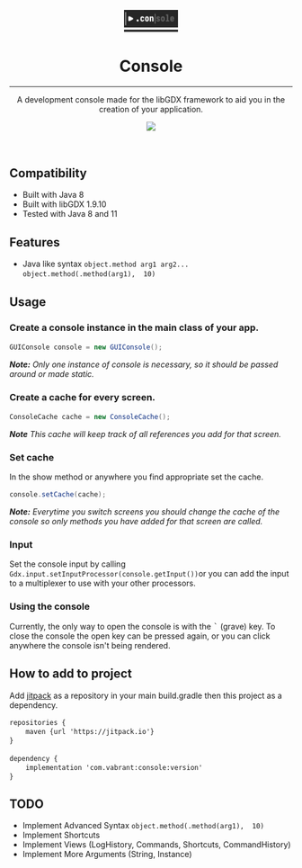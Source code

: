 <div style="margin-top: 20px" align="center">
    <img src="./logo.svg" width="20%" alt="logo"/>
</div>

<h1 align="center"> Console </h1>

---

<p align="center">A development console made for the libGDX framework to aid you in the creation of your application. </p>

<p align="center">
    <a href="https://jitpack.io/#com.vabrantgames/console"><img src="https://jitpack.io/v/com.vabrantgames.console/console.svg"></a>
</p>

<br>

[//]: # ([![]&#40;https://jitpack.io/v/com.vabrantgames.console/console.svg&#41;]&#40;https://jitpack.io/#com.vabrantgames/console&#41;)


## Compatibility
- Built with Java 8
- Built with libGDX 1.9.10
- Tested with Java 8 and 11

## Features 
- Java like syntax ```object.method arg1 arg2...``` ```object.method(.method(arg1),  10)```

## Usage
### Create a console instance in the main class of your app.

```java
GUIConsole console = new GUIConsole();
```
**_Note:_** *Only one instance of console is necessary, so it should be passed around or made static.*

### Create a cache for every screen.

```java 
ConsoleCache cache = new ConsoleCache();
```

**_Note_** *This cache will keep track of all references you add for that screen.*

### Set cache

In the show method or anywhere you find appropriate set the cache.

```java 
console.setCache(cache); 
```

**_Note:_** *Everytime you switch screens you should change the cache of the console so only methods you have added for that screen are called.*

### Input
Set the console input by calling `Gdx.input.setInputProcessor(console.getInput())`or you can add the input to a multiplexer to use with your 
other processors.


### Using the console
Currently, the only way to open the console is with the <kbd>`</kbd> (grave) key. To close the console the open key can be pressed again, 
or you can click anywhere the console isn't being rendered.

## How to add to project

Add [jitpack](https://jitpack.io/#VabrantGames/ActionSystem) as a repository in your main build.gradle then this project 
as a dependency.

```grovy
repositories {
    maven {url 'https://jitpack.io'}
}

dependency {
    implementation 'com.vabrant:console:version'
}
```

## TODO 
- Implement Advanced Syntax ```object.method(.method(arg1),  10)```
- Implement Shortcuts
- Implement Views (LogHistory, Commands, Shortcuts, CommandHistory)
- Implement More Arguments (String, Instance)
